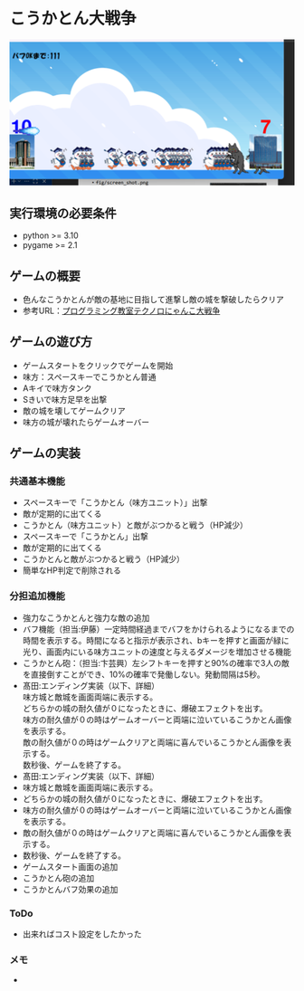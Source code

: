 # こうかとん大戦争
![ゲーム画面](fig/gameshow.png)

## 実行環境の必要条件
* python >= 3.10
* pygame >= 2.1

## ゲームの概要
* 色んなこうかとんが敵の基地に目指して進撃し敵の城を撃破したらクリア
* 参考URL：[プログラミング教室テクノロにゃんこ大戦争](https://programming-school-technolo.com/?page_id=2621)

## ゲームの遊び方
* ゲームスタートをクリックでゲームを開始
* 味方：スペースキーでこうかとん普通
* Aキイで味方タンク
* Sきいで味方足早を出撃
* 敵の城を壊してゲームクリア
* 味方の城が壊れたらゲームオーバー

## ゲームの実装
### 共通基本機能
* スペースキーで「こうかとん（味方ユニット）」出撃
* 敵が定期的に出てくる
* こうかとん（味方ユニット）と敵がぶつかると戦う（HP減少）
* スペースキーで「こうかとん」出撃
* 敵が定期的に出てくる
* こうかとんと敵がぶつかると戦う（HP減少）
* 簡単なHP判定で削除される

### 分担追加機能
* 強力なこうかとんと強力な敵の追加
* バフ機能（担当:伊藤）一定時間経過までバフをかけられるようになるまでの時間を表示する。時間になると指示が表示され、bキーを押すと画面が緑に光り、画面内にいる味方ユニットの速度と与えるダメージを増加させる機能
* こうかとん砲：（担当:卞芸興）左シフトキーを押すと90%の確率で3人の敵を直接倒すことができ、10%の確率で発働しない。発動間隔は5秒。
* 髙田:エンディング実装（以下、詳細）<br>
味方城と敵城を画面両端に表示する。<br>
どちらかの城の耐久値が０になったときに、爆破エフェクトを出す。<br>
味方の耐久値が０の時はゲームオーバーと両端に泣いているこうかとん画像を表示する。<br>
敵の耐久値が０の時はゲームクリアと両端に喜んでいるこうかとん画像を表示する。<br>
数秒後、ゲームを終了する。 
* 髙田:エンディング実装（以下、詳細）
* 味方城と敵城を画面両端に表示する。
* どちらかの城の耐久値が０になったときに、爆破エフェクトを出す。
* 味方の耐久値が０の時はゲームオーバーと両端に泣いているこうかとん画像を表示する。
* 敵の耐久値が０の時はゲームクリアと両端に喜んでいるこうかとん画像を表示する。
* 数秒後、ゲームを終了する。 
* ゲームスタート画面の追加
* こうかとん砲の追加
* こうかとんバフ効果の追加

### ToDo
- 出来ればコスト設定をしたかった

### メモ
* 